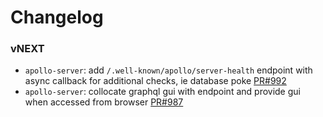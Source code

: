 # Changelog

### vNEXT

* `apollo-server`: add `/.well-known/apollo/server-health` endpoint with async callback for additional checks, ie database poke [PR#992](https://github.com/apollographql/apollo-server/pull/992)
* `apollo-server`: collocate graphql gui with endpoint and provide gui when accessed from browser [PR#987](https://github.com/apollographql/apollo-server/pull/987)
